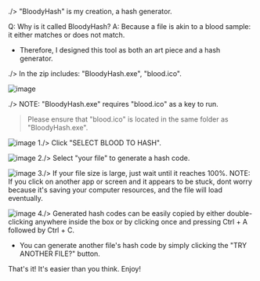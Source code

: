 ./> "BloodyHash" is my creation, a hash generator. 

Q: Why is it called BloodyHash?
A: Because a file is akin to a blood sample: it either matches or does not match. 
- Therefore, I designed this tool as both an art piece and a hash generator.


./> In the zip includes: "BloodyHash.exe", "blood.ico".

![image](https://github.com/iJCLEE/BloodyHash/assets/61095429/2af2a293-4987-45ea-a57e-d4313064e9f0)

./> NOTE: "BloodyHash.exe" requires "blood.ico" as a key to run. 
> Please ensure that "blood.ico" is located in the same folder as "BloodyHash.exe".


![image](https://github.com/iJCLEE/BloodyHash/assets/61095429/d7682eeb-a59c-43d8-8472-31870d2a8d07)
1./> Click "SELECT BLOOD TO HASH".


![image](https://github.com/iJCLEE/BloodyHash/assets/61095429/6338e980-b9e4-44e9-8fb6-f4961ab36c52)
2./> Select "your file" to generate a hash code.


![image](https://github.com/iJCLEE/BloodyHash/assets/61095429/a6a90377-4883-408b-8d06-3025ae9d864d)
3./> If your file size is large, just wait until it reaches 100%. 
NOTE: If you click on another app or screen and it appears to be stuck, dont worry because it's saving your computer resources, and the file will load eventually.


![image](https://github.com/iJCLEE/BloodyHash/assets/61095429/2971d266-de76-404e-be62-a31d39762c21)
4./> Generated hash codes can be easily copied by either double-clicking anywhere inside the box or by clicking once and pressing Ctrl + A followed by Ctrl + C.
- You can generate another file's hash code by simply clicking the "TRY ANOTHER FILE?" button.


That's it! It's easier than you think. Enjoy!


